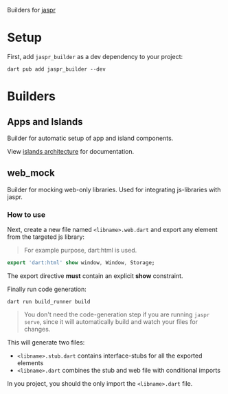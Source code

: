 Builders for [jaspr](https://pub.dev/packages/jaspr)

# Setup

First, add `jaspr_builder` as a dev dependency to your project:

```shell
dart pub add jaspr_builder --dev
```

# Builders

## Apps and Islands

Builder for automatic setup of app and island components.

View [islands architecture](https://docs.page/schultek/jaspr/advanced/islands) for documentation.

## web_mock

Builder for mocking web-only libraries. Used for integrating js-libraries with jaspr.

### How to use

Next, create a new file named `<libname>.web.dart` and export any
element from the targeted js library:

> For example purpose, dart:html is used.

```dart
export 'dart:html' show window, Window, Storage;
```

The export directive **must** contain an explicit **show** constraint.

Finally run code generation:
```shell
dart run build_runner build
```

> You don't need the code-generation step if you are running `jaspr serve`, since it will automatically
> build and watch your files for changes.

This will generate two files:

- `<libname>.stub.dart` contains interface-stubs for all the exported elements
- `<libname>.dart` combines the stub and web file with conditional imports

In you project, you should the only import the `<libname>.dart` file.
